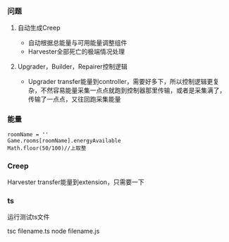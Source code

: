 ### 问题

1. 自动生成Creep
    - 自动根据总能量与可用能量调整组件
    - Harvester全部死亡的极端情况处理

2. Upgrader，Builder，Repairer控制逻辑
   - Upgrader transfer能量到controller，需要好多下，所以控制逻辑更复杂，不然容易能量采集一点点就跑到控制器那里传输，或者是采集满了，传输了一点点，又往回跑采集能量



### 能量
```
roomName = ''
Game.rooms[roomName].energyAvailable
Math.floor(50/100)//上取整

```
### Creep

Harvester transfer能量到extension，只需要一下




### ts
运行测试ts文件

tsc filename.ts
node filename.js